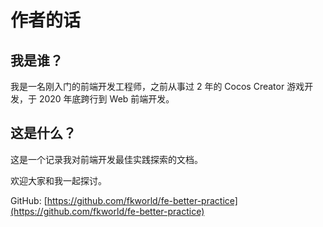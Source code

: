 # 作者的话

## 我是谁？

我是一名刚入门的前端开发工程师，之前从事过 2 年的 Cocos Creator 游戏开发，于 2020 年底跨行到 Web 前端开发。

## 这是什么？

这是一个记录我对前端开发最佳实践探索的文档。

欢迎大家和我一起探讨。

GitHub: [https://github.com/fkworld/fe-better-practice](https://github.com/fkworld/fe-better-practice)
